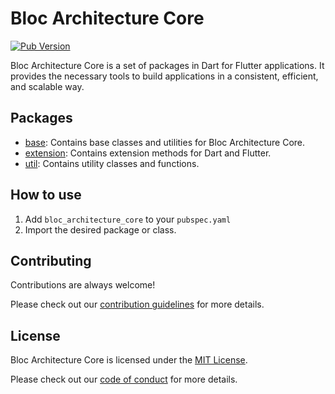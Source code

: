 # Bloc Architecture Core

[![Pub Version](https://img.shields.io/pub/v/bloc_architecture_core)](https://pub.dev/packages/bloc_architecture_core)

Bloc Architecture Core is a set of packages in Dart for Flutter applications. It provides the necessary tools to build applications in a consistent, efficient, and scalable way.

## Packages

- [base](lib/base/base.dart): Contains base classes and utilities for Bloc Architecture Core.
- [extension](lib/extension/extension.dart): Contains extension methods for Dart and Flutter.
- [util](lib/util/util.dart): Contains utility classes and functions.

## How to use

1. Add `bloc_architecture_core` to your `pubspec.yaml`
2. Import the desired package or class.

## Contributing

Contributions are always welcome!

Please check out our [contribution guidelines](https://github.com/development707/bloc_architecture/blob/main/CONTRIBUTING.md) for more details.

## License

Bloc Architecture Core is licensed under the [MIT License](https://github.com/development707/bloc_architecture/blob/main/LICENSE).

Please check out our [code of conduct](https://github.com/development707/bloc_architecture/blob/main/CODE_OF_CONDUCT.md) for more details.
